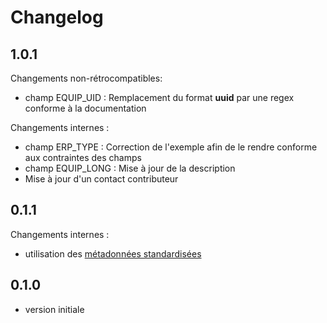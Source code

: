 <MenuSchema />

# Changelog

## 1.0.1

Changements non-rétrocompatibles:
- champ EQUIP_UID : Remplacement du format **uuid** par une regex conforme à la documentation

Changements internes :
- champ ERP_TYPE : Correction de l'exemple afin de le rendre conforme aux contraintes des champs
- champ EQUIP_LONG : Mise à jour de la description
- Mise à jour d'un contact contributeur


## 0.1.1

Changements internes :
- utilisation des [métadonnées standardisées](https://github.com/frictionlessdata/specs/blob/master/specs/patterns.md#table-schema-metadata-properties)

## 0.1.0

- version initiale
